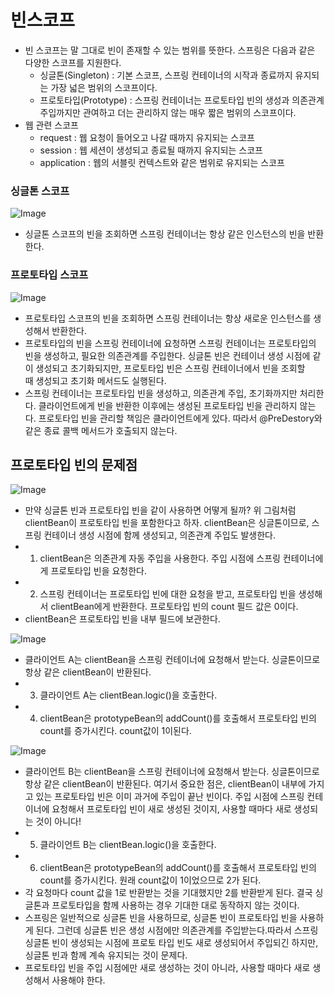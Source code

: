 # 빈스코프
- 빈 스코프는 말 그대로 빈이 존재할 수 있는 범위를 뜻한다. 스프링은 다음과 같은 다양한 스코프를 지원한다.
    - 싱글톤(Singleton) : 기본 스코프, 스프링 컨테이너의 시작과 종료까지 유지되는 가장 넓은 범위의 스코프이다.
    - 프로토타입(Prototype) : 스프링 컨테이너는 프로토타입 빈의 생성과 의존관계 주입까지만 관여하고 더는 관리하지 않는 매우 짧은 범위의 스코프이다.
- 웹 관련 스코프
    - request : 웹 요청이 들어오고 나갈 때까지 유지되는 스코프
    - session : 웹 세션이 생성되고 종료될 때까지 유지되는 스코프
    - application : 웹의 서블릿 컨텍스트와 같은 범위로 유지되는 스코프

### 싱글톤 스코프

![Image](https://github.com/user-attachments/assets/6bc31daa-d5fd-46f8-8b0d-2992d848dd23)

- 싱글톤 스코프의 빈을 조회하면 스프링 컨테이너는 항상 같은 인스턴스의 빈을 반환한다.

### 프로토타입 스코프
![Image](https://github.com/user-attachments/assets/042cb5db-a163-4556-8c95-76125e7e5265)

- 프로토타입 스코프의 빈을 조회하면 스프링 컨테이너는 항상 새로운 인스턴스를 생성해서 반환한다.
- 프로토타입의 빈을 스프링 컨테이너에 요청하면 스프링 컨테이너는 프로토타입의 빈을 생성하고, 필요한 의존관계를 주입한다. 싱글톤 빈은 컨테이너 생성 시점에 같이 생성되고 초기화되지만, 프로토타입 빈은 스프링 컨테이너에서 빈을 조회할 때 생성되고 초기화 메서드도 실행된다. 
- 스프링 컨테이너는 프로토타입 빈을 생성하고, 의존관계 주입, 초기화까지만 처리한다. 클라이언트에게 빈을 반환한 이후에는 생성된 프로토타입 빈을 관리하지 않는다. 프로토타입 빈을 관리할 책임은 클라이언트에게 있다. 따라서 @PreDestory와 같은 종료 콜백 메서드가 호출되지 않는다.
 
 
## 프로토타입 빈의 문제점 
![Image](https://github.com/user-attachments/assets/7f04a988-6cea-4c93-821c-434ba20cb77a)

- 만약 싱글톤 빈과 프로토타입 빈을 같이 사용하면 어떻게 될까? 위 그림처럼 clientBean이 프로토타입 빈을 포함한다고 하자. clientBean은 싱글톤이므로, 스프링 컨테이너 생성 시점에 함께 생성되고, 의존관계 주입도 발생한다. 
- 1. clientBean은 의존관계 자동 주입을 사용한다. 주입 시점에 스프링 컨테이너에게 프로토타입 빈을 요청한다.
- 2. 스프링 컨테이너는 프로토타입 빈에 대한 요청을 받고, 프로토타입 빈을 생성해서 clientBean에게 반환한다. 프로토타입 빈의 count 필드 값은 0이다.
- clientBean은 프로토타입 빈을 내부 필드에 보관한다.

![Image](https://github.com/user-attachments/assets/49823ff9-f2df-4edd-89fc-61e87805be0b)

- 클라이언트 A는 clientBean을 스프링 컨테이너에 요청해서 받는다. 싱글톤이므로 항상 같은 clientBean이 반환된다.
- 3. 클라이언트 A는 clientBean.logic()을 호출한다.
- 4. clientBean은 prototypeBean의 addCount()를 호출해서 프로토타입 빈의 count를 증가시킨다. count값이 1이된다.

![Image](https://github.com/user-attachments/assets/bdf95847-230e-4092-bb90-d94c8b0f8db7)

- 클라이언트 B는 clientBean을 스프링 컨테이너에 요청해서 받는다. 싱글톤이므로 항상 같은 clientBean이 반환된다. 여기서 중요한 점은, clientBean이 내부에 가지고 있는 프로토타입 빈은 이미 과거에 주입이 끝난 빈이다. 주입 시점에 스프링 컨테이너에 요청해서 프로토타입 빈이 새로 생성된 것이지, 사용할 때마다 새로 생성되는 것이 아니다!
- 5. 클라이언트 B는 clientBean.logic()을 호출한다.
- 6. clientBean은 prototypeBean의 addCount()를 호출해서 프로토타입 빈의 count를 증가시킨다. 원래 count값이 1이었으므로 2가 된다.
- 각 요청마다 count 값을 1로 반환받는 것을 기대했지만 2를 반환받게 된다. 결국 싱글톤과 프로토타입을 함께 사용하는 경우 기대한 대로 동작하지 않는 것이다.
 
- 스프링은 일반적으로 싱글톤 빈을 사용하므로, 싱글톤 빈이 프로토타입 빈을 사용하게 된다. 그런데 싱글톤 빈은 생성 시점에만 의존관계를 주입받는다.따라서 스프링 싱글톤 빈이 생성되는 시점에 프로토 타입 빈도 새로 생성되어서 주입되긴 하지만, 싱글톤 빈과 함께 계속 유지되는 것이 문제다.
- 프로토타입 빈을 주입 시점에만 새로 생성하는 것이 아니라, 사용할 때마다 새로 생성해서 사용해야 한다.
 